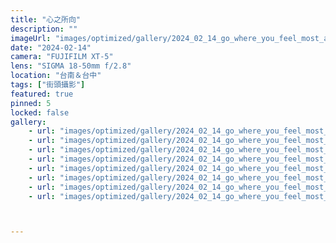 ```yaml
---
title: "心之所向"
description: ""
imageUrl: "images/optimized/gallery/2024_02_14_go_where_you_feel_most_alive/DSCF0013 10 Edited.webp"
date: "2024-02-14"
camera: "FUJIFILM XT-5"
lens: "SIGMA 18-50mm f/2.8"
location: "台南＆台中"
tags: ["街頭攝影"]
featured: true
pinned: 5
locked: false
gallery:
    - url: "images/optimized/gallery/2024_02_14_go_where_you_feel_most_alive/DSCF0035 18 Edited-thumb.webp"
    - url: "images/optimized/gallery/2024_02_14_go_where_you_feel_most_alive/DSCF0016 2 Edited.webp"
    - url: "images/optimized/gallery/2024_02_14_go_where_you_feel_most_alive/DSCF0036 19 Edited.webp"
    - url: "images/optimized/gallery/2024_02_14_go_where_you_feel_most_alive/DSCF0048 5 Edited.webp"
    - url: "images/optimized/gallery/2024_02_14_go_where_you_feel_most_alive/DSCF0042 3 Edited.webp"
    - url: "images/optimized/gallery/2024_02_14_go_where_you_feel_most_alive/DSCF0047 4 Edited.webp"
    - url: "images/optimized/gallery/2024_02_14_go_where_you_feel_most_alive/DSCF0035 11 Edited.webp"
    - url: "images/optimized/gallery/2024_02_14_go_where_you_feel_most_alive/DSCF0367 20 Edited.webp"



---
```


<!-- ## About This Collection

This collection explores the geometric patterns, lines, and shapes found in modern urban architecture. Through careful framing and composition, I aim to highlight the mathematical precision and artistic elements present in structures we often pass by without notice.

## The Story Behind the Photos

Walking through cities with a camera forces you to look up, down, and around in ways that daily commuters rarely do. These photographs were taken over a period of six months across several major metropolitan areas. Each image represents a moment where the built environment revealed its underlying design principles.

## Technical Details

All images were shot with a Sony A7III camera paired with a 24-70mm f/2.8 GM lens. I primarily used apertures between f/8 and f/11 to maintain sharpness across the frame, often employing a tripod for the lowest ISO possible. Post-processing was minimal, focusing on contrast adjustment and perspective correction to emphasize the geometric elements.

## Location Notes

The photographs span several locations including New York, Chicago, and San Francisco. Each city offers its own architectural character - from New York's mixture of historic and ultra-modern, to Chicago's pioneering skyscrapers, to San Francisco's unique blend of styles influenced by its geography.

![Looking up at a glass skyscraper](/images/optimized/gallery/test1/amanda-marie-xgn822lnt4Q-unsplash.webp) -->